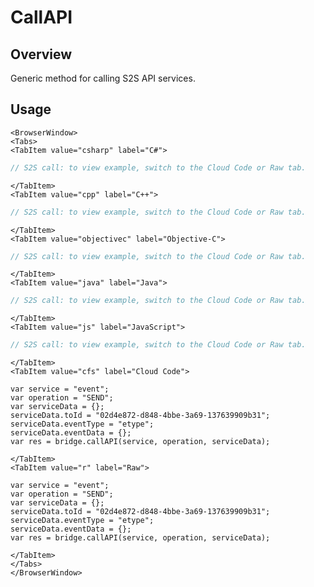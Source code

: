 # CallAPI
## Overview
Generic method for calling S2S API services.

## Usage

```mdx-code-block
<BrowserWindow>
<Tabs>
<TabItem value="csharp" label="C#">
```

```csharp
// S2S call: to view example, switch to the Cloud Code or Raw tab.
```

```mdx-code-block
</TabItem>
<TabItem value="cpp" label="C++">
```

```cpp
// S2S call: to view example, switch to the Cloud Code or Raw tab.
```

```mdx-code-block
</TabItem>
<TabItem value="objectivec" label="Objective-C">
```

```objectivec
// S2S call: to view example, switch to the Cloud Code or Raw tab.
```

```mdx-code-block
</TabItem>
<TabItem value="java" label="Java">
```

```java
// S2S call: to view example, switch to the Cloud Code or Raw tab.
```

```mdx-code-block
</TabItem>
<TabItem value="js" label="JavaScript">
```

```javascript
// S2S call: to view example, switch to the Cloud Code or Raw tab.
```

```mdx-code-block
</TabItem>
<TabItem value="cfs" label="Cloud Code">
```

```cfscript
var service = "event";
var operation = "SEND";
var serviceData = {};
serviceData.toId = "02d4e872-d848-4bbe-3a69-137639909b31";
serviceData.eventType = "etype";
serviceData.eventData = {};
var res = bridge.callAPI(service, operation, serviceData);
```

```mdx-code-block
</TabItem>
<TabItem value="r" label="Raw">
```

```cfscript
var service = "event";
var operation = "SEND";
var serviceData = {};
serviceData.toId = "02d4e872-d848-4bbe-3a69-137639909b31";
serviceData.eventType = "etype";
serviceData.eventData = {};
var res = bridge.callAPI(service, operation, serviceData);
```

```mdx-code-block
</TabItem>
</Tabs>
</BrowserWindow>
```

